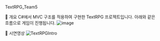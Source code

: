 TextRPG_Team5

🌟 개요
C#에서 MVC 구조를 적용하여 구현한 TextRPG 프로젝트입니다.
아래와 같은 흐름으로 게임이 진행됩니다. 
![image](https://github.com/user-attachments/assets/42816e86-3c4c-4aae-9ebd-eac2d66f4892)

🌟 시연영상
![TextRPGIntro](https://github.com/user-attachments/assets/95198989-cee2-42ba-b654-0410887d3da0)
